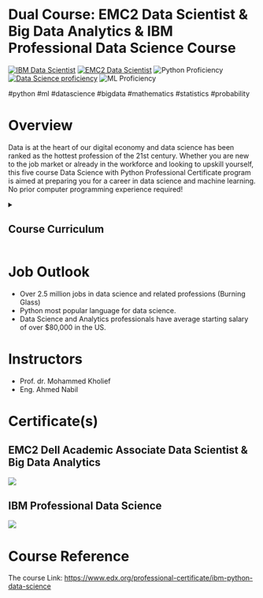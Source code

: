 # Dual Course: EMC2 Data Scientist & Big Data Analytics & IBM Professional Data Science Course
[![IBM Data Scientist](https://img.shields.io/badge/IBM%20Data%20Scientist-Professional-blue)](https://credentials.edx.org/credentials/7a4b5b0484054419832be81568f80ce8/)
[![EMC2 Data Scientist](https://img.shields.io/badge/EMC2%20Big%20Data-Dell-cyan)](https://tinyurl.com/2c79ufxr)
![Python Proficiency](https://img.shields.io/badge/PYTHON-Professional-red)
[![Data Science proficiency](https://img.shields.io/badge/Data%20Science-Professional-red)](https://credentials.edx.org/credentials/7a4b5b0484054419832be81568f80ce8/)
![ML Proficiency](https://img.shields.io/badge/Machine%20Learning-Professional-red)

#python #ml #datascience #bigdata #mathematics #statistics #probability

# Overview
Data is at the heart of our digital economy and data science has been ranked as the hottest profession of the 21st century. Whether you are new to the job market or already in the workforce and looking to upskill yourself, this five course Data Science with Python Professional Certificate program is aimed at preparing you for a career in data science and machine learning. No prior computer programming experience required!

<details><summary><h2>Course Curriculum</h2></summary>
  
<details><summary><h3>Python Basics for Data Science</h3></summary>
This Python course provides a beginner-friendly introduction to Python for Data Science. Practice through lab exercises, and you'll be ready to create your first Python scripts on your own!</details>
<details><summary><h3>Analyzing Data with Python</h3></summary>
In this course, you will learn how to analyze data in Python using multi-dimensional arrays in numpy, manipulate DataFrames in pandas, use SciPy library of mathematical routines, and perform machine learning using scikit-learn!</details>
<details><summary><h3>Visualizing Data with Python</h3></summary>
Data visualization is the graphical representation of data in order to interactively and efficiently convey insights to clients, customers, and stakeholders in general.</details>
<details><summary><h3>Machine Learning with Python: A Practical Introduction</h3></summary>
Machine Learning can be an incredibly beneficial tool to uncover hidden insights and predict future trends. This Machine Learning with Python course will give you all the tools you need to get started with supervised and unsupervised learning.</details>
</details>

# Job Outlook
- Over 2.5 million jobs in data science and related professions (Burning Glass)
- Python most popular language for data science.
- Data Science and Analytics professionals have average starting salary of over $80,000 in the US.

# Instructors
- Prof. dr. Mohammed Kholief
- Eng. Ahmed Nabil
  
# Certificate(s)
## EMC2 Dell Academic Associate Data Scientist & Big Data Analytics
![](https://tinyurl.com/2c79ufxr)
## IBM Professional Data Science
![](https://github.com/AI-Ahmed/IBM_DS/blob/main/Certificate.PNG)

# Course Reference
The course Link: https://www.edx.org/professional-certificate/ibm-python-data-science
